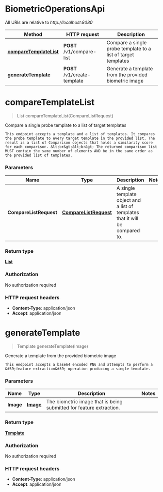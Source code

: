# BiometricOperationsApi

All URIs are relative to *http://localhost:8080*

| Method | HTTP request | Description |
|------------- | ------------- | -------------|
| [**compareTemplateList**](BiometricOperationsApi.md#compareTemplateList) | **POST** /v1/compare-list | Compare a single probe template to a list of target templates |
| [**generateTemplate**](BiometricOperationsApi.md#generateTemplate) | **POST** /v1/create-template | Generate a template from the provided biometric image |


<a name="compareTemplateList"></a>
# **compareTemplateList**
> List compareTemplateList(CompareListRequest)

Compare a single probe template to a list of target templates

    This endpoint accepts a template and a list of templates. It compares the probe template to every target template in the provided list. The result is a list of Comparison objects that holds a similarity score for each comparison. &lt;br&gt;&lt;br&gt; The returned comparison list MUST contain the same number of elements AND be in the same order as the provided list of templates. 

### Parameters

|Name | Type | Description  | Notes |
|------------- | ------------- | ------------- | -------------|
| **CompareListRequest** | [**CompareListRequest**](../Models/CompareListRequest.md)| A single template object and a list of templates that it will be compared to. | |

### Return type

[**List**](../Models/Comparison.md)

### Authorization

No authorization required

### HTTP request headers

- **Content-Type**: application/json
- **Accept**: application/json

<a name="generateTemplate"></a>
# **generateTemplate**
> Template generateTemplate(Image)

Generate a template from the provided biometric image

    This endpoint accepts a base64 encoded PNG and attempts to perform a &#39;feature extraction&#39; operation producing a single template. 

### Parameters

|Name | Type | Description  | Notes |
|------------- | ------------- | ------------- | -------------|
| **Image** | [**Image**](../Models/Image.md)| The biometric image that is being submitted for feature extraction.  | |

### Return type

[**Template**](../Models/Template.md)

### Authorization

No authorization required

### HTTP request headers

- **Content-Type**: application/json
- **Accept**: application/json

